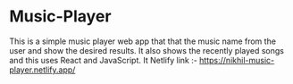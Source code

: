 # Music-Player
This is a simple music player web app that that the music name from the user and show the desired results. It also shows the recently played songs and this uses React and JavaScript.
It Netlify link :- https://nikhil-music-player.netlify.app/
